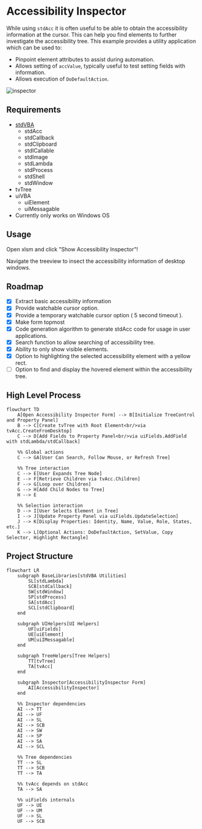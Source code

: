 <!--
    {
        "description": "Accessibility Inspector",
        "tags":["ui", "window", "automation", "embedding"],
        "deps":["stdAcc", "stdProcess", "stdWindow", "stdICallable"]
    }
-->

# Accessibility Inspector

While using `stdAcc` it is often useful to be able to obtain the accessibility information at the cursor. This can help you find elements to further investigate the accessibility tree. This example provides a utility application which can be used to:

* Pinpoint element attributes to assist during automation.
* Allows setting of `accValue`, typically useful to test setting fields with information.
* Allows execution of `DoDefaultAction`.


![inspector](./docs/InspectorTutorial.png)

## Requirements

* [stdVBA](http://github.com/sancarn/stdVBA)
    * stdAcc
    * stdCallback
    * stdClipboard
    * stdICallable
    * stdImage
    * stdLambda
    * stdProcess
    * stdShell
    * stdWindow
* tvTree
* uiVBA
    * uiElement
    * uiMessagable
* Currently only works on Windows OS

## Usage

Open xlsm and click "Show Accessibility Inspector"!

Navigate the treeview to insect the accessibility information of desktop windows.

## Roadmap

* [X] Extract basic accessibility information
* [X] Provide watchable cursor option.
* [X] Provide a temporary watchable cursor option ( 5 second timeout ).
* [X] Make form topmost
* [X] Code generation algorithm to generate stdAcc code for usage in user applications.
* [X] Search function to allow searching of accessibility tree.
* [X] Ability to only show visible elements.
* [X] Option to highlighting the selected accessibility element with a yellow rect.
* [ ] Option to find and display the hovered element within the accessibility tree.

## High Level Process

```mermaid
flowchart TD
    A[Open Accessibility Inspector Form] --> B[Initialize TreeControl and Property Panel]
    B --> C[Create tvTree with Root Element<br/>via tvAcc.CreateFromDesktop]
    C --> D[Add Fields to Property Panel<br/>via uiFields.AddField with stdLambda/stdCallback]

    %% Global actions
    C --> GA[User Can Search, Follow Mouse, or Refresh Tree]

    %% Tree interaction
    C --> E[User Expands Tree Node]
    E --> F[Retrieve Children via tvAcc.Children]
    F --> G[Loop over Children]
    G --> H[Add Child Nodes to Tree]
    H --> E

    %% Selection interaction
    D --> I[User Selects Element in Tree]
    I --> J[Update Property Panel via uiFields.UpdateSelection]
    J --> K[Display Properties: Identity, Name, Value, Role, States, etc.]
    K --> L[Optional Actions: DoDefaultAction, SetValue, Copy Selector, Highlight Rectangle]
```

## Project Structure

```mermaid
flowchart LR
    subgraph BaseLibraries[stdVBA Utilities]
        SL[stdLambda]
        SCB[stdCallback]
        SW[stdWindow]
        SP[stdProcess]
        SA[stdAcc]
        SCL[stdClipboard]
    end

    subgraph UIHelpers[UI Helpers]
        UF[uiFields]
        UE[uiElement]
        UM[uiIMessagable]
    end

    subgraph TreeHelpers[Tree Helpers]
        TT[tvTree]
        TA[tvAcc]
    end

    subgraph Inspector[AccessibilityInspector Form]
        AI[AccessibilityInspector]
    end

    %% Inspector dependencies
    AI --> TT
    AI --> UF
    AI --> SL
    AI --> SCB
    AI --> SW
    AI --> SP
    AI --> SA
    AI --> SCL

    %% Tree dependencies
    TT --> SL
    TT --> SCB
    TT --> TA

    %% tvAcc depends on stdAcc
    TA --> SA

    %% uiFields internals
    UF --> UE
    UF --> UM
    UF --> SL
    UF --> SCB
```